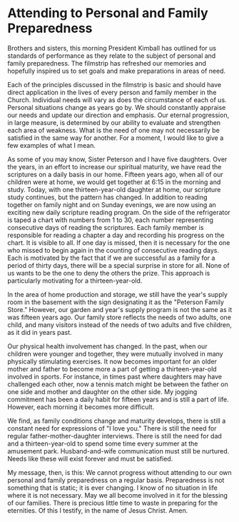 # Attending to Personal and Family Preparedness

Brothers and sisters, this morning President Kimball has outlined for us
standards of performance as they relate to the subject of personal and family
preparedness. The filmstrip has refreshed our memories and hopefully inspired
us to set goals and make preparations in areas of need.

Each of the principles discussed in the filmstrip is basic and should have
direct application in the lives of every person and family member in the
Church. Individual needs will vary as does the circumstance of each of us.
Personal situations change as years go by. We should constantly appraise our
needs and update our direction and emphasis. Our eternal progression, in large
measure, is determined by our ability to evaluate and strengthen each area of
weakness. What is the need of one may not necessarily be satisfied in the same
way for another. For a moment, I would like to give a few examples of what I
mean.

As some of you may know, Sister Peterson and I have five daughters. Over the
years, in an effort to increase our spiritual maturity, we have read the
scriptures on a daily basis in our home. Fifteen years ago, when all of our
children were at home, we would get together at 6:15 in the morning and study.
Today, with one thirteen-year-old daughter at home, our scripture study
continues, but the pattern has changed. In addition to reading together on
family night and on Sunday evenings, we are now using an exciting new daily
scripture reading program. On the side of the refrigerator is taped a chart
with numbers from 1 to 30, each number representing consecutive days of
reading the scriptures. Each family member is responsible for reading a
chapter a day and recording his progress on the chart. It is visible to all.
If one day is missed, then it is necessary for the one who missed to begin
again in the counting of consecutive reading days. Each is motivated by the
fact that if we are successful as a family for a period of thirty days, there
will be a special surprise in store for all. None of us wants to be the one to
deny the others the prize. This approach is particularly motivating for a
thirteen-year-old.

In the area of home production and storage, we still have the year's supply
room in the basement with the sign designating it as the "Peterson Family
Store." However, our garden and year's supply program is not the same as it
was fifteen years ago. Our family store reflects the needs of two adults, one
child, and many visitors instead of the needs of two adults and five children,
as it did in years past.

Our physical health involvement has changed. In the past, when our children
were younger and together, they were mutually involved in many physically
stimulating exercises. It now becomes important for an older mother and father
to become more a part of getting a thirteen-year-old involved in sports. For
instance, in times past where daughters may have challenged each other, now a
tennis match might be between the father on one side and mother and daughter
on the other side. My jogging commitment has been a daily habit for fifteen
years and is still a part of life. However, each morning it becomes more
difficult.

We find, as family conditions change and maturity develops, there is still a
constant need for expressions of "I love you." There is still the need for
regular father-mother-daughter interviews. There is still the need for dad and
a thirteen-year-old to spend some time every summer at the amusement park.
Husband-and-wife communication must still be nurtured. Needs like these will
exist forever and must be satisfied.

My message, then, is this: We cannot progress without attending to our own
personal and family preparedness on a regular basis. Preparedness is not
something that is static; it is ever changing. I know of no situation in life
where it is not necessary. May we all become involved in it for the blessing
of our families. There is precious little time to waste in preparing for the
eternities. Of this I testify, in the name of Jesus Christ. Amen.

